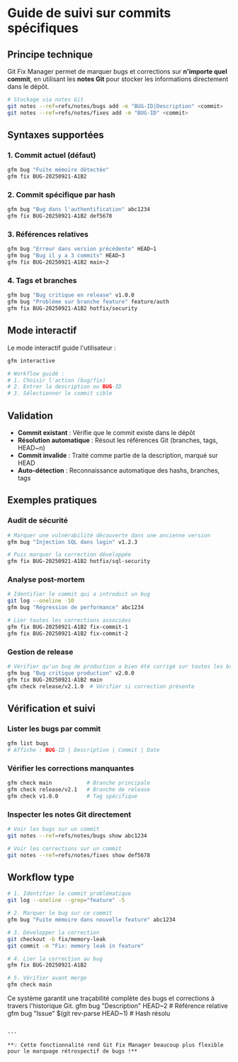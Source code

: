 # Guide de suivi sur commits spécifiques

## Principe technique

Git Fix Manager permet de marquer bugs et corrections sur **n'importe quel commit**, en utilisant les **notes Git** pour stocker les informations directement dans le dépôt.

```bash
# Stockage via notes Git
git notes --ref=refs/notes/bugs add -m "BUG-ID|Description" <commit>
git notes --ref=refs/notes/fixes add -m "BUG-ID" <commit>
```

## Syntaxes supportées

### 1. Commit actuel (défaut)
```bash
gfm bug "Fuite mémoire détectée"
gfm fix BUG-20250921-A1B2
```

### 2. Commit spécifique par hash
```bash
gfm bug "Bug dans l'authentification" abc1234
gfm fix BUG-20250921-A1B2 def5678
```

### 3. Références relatives
```bash
gfm bug "Erreur dans version précédente" HEAD~1
gfm bug "Bug il y a 3 commits" HEAD~3
gfm fix BUG-20250921-A1B2 main~2
```

### 4. Tags et branches
```bash
gfm bug "Bug critique en release" v1.0.0
gfm bug "Problème sur branche feature" feature/auth
gfm fix BUG-20250921-A1B2 hotfix/security
```

## Mode interactif

Le mode interactif guide l'utilisateur :

```bash
gfm interactive

# Workflow guidé :
# 1. Choisir l'action (bug/fix)
# 2. Entrer la description ou BUG-ID
# 3. Sélectionner le commit cible
```

## Validation

- **Commit existant** : Vérifie que le commit existe dans le dépôt
- **Résolution automatique** : Résout les références Git (branches, tags, HEAD~n)
- **Commit invalide** : Traité comme partie de la description, marqué sur HEAD
- **Auto-détection** : Reconnaissance automatique des hashs, branches, tags

## Exemples pratiques

### Audit de sécurité
```bash
# Marquer une vulnérabilité découverte dans une ancienne version
gfm bug "Injection SQL dans login" v1.2.3

# Puis marquer la correction développée
gfm fix BUG-20250921-A1B2 hotfix/sql-security
```

### Analyse post-mortem
```bash
# Identifier le commit qui a introduit un bug
git log --oneline -10
gfm bug "Régression de performance" abc1234

# Lier toutes les corrections associées
gfm fix BUG-20250921-A1B2 fix-commit-1
gfm fix BUG-20250921-A1B2 fix-commit-2
```

### Gestion de release
```bash
# Vérifier qu'un bug de production a bien été corrigé sur toutes les branches
gfm bug "Bug critique production" v2.0.0
gfm fix BUG-20250921-A1B2 main
gfm check release/v2.1.0  # Vérifier si correction présente
```

## Vérification et suivi

### Lister les bugs par commit
```bash
gfm list bugs
# Affiche : BUG-ID | Description | Commit | Date
```

### Vérifier les corrections manquantes
```bash
gfm check main           # Branche principale
gfm check release/v2.1   # Branche de release
gfm check v1.0.0         # Tag spécifique
```

### Inspecter les notes Git directement
```bash
# Voir les bugs sur un commit
git notes --ref=refs/notes/bugs show abc1234

# Voir les corrections sur un commit
git notes --ref=refs/notes/fixes show def5678
```

## Workflow type

```bash
# 1. Identifier le commit problématique
git log --oneline --grep="feature" -5

# 2. Marquer le bug sur ce commit
gfm bug "Fuite mémoire dans nouvelle feature" abc1234

# 3. Développer la correction
git checkout -b fix/memory-leak
git commit -m "Fix: memory leak in feature"

# 4. Lier la correction au bug
gfm fix BUG-20250921-A1B2

# 5. Vérifier avant merge
gfm check main
```

Ce système garantit une traçabilité complète des bugs et corrections à travers l'historique Git.
gfm bug "Description" HEAD~2            # Référence relative
gfm bug "Issue" $(git rev-parse HEAD~1) # Hash résolu
```

---

**💡 Cette fonctionnalité rend Git Fix Manager beaucoup plus flexible pour le marquage rétrospectif de bugs !**